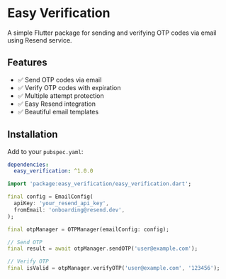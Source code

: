 # Easy Verification

A simple Flutter package for sending and verifying OTP codes via email using Resend service.

## Features

- ✅ Send OTP codes via email
- ✅ Verify OTP codes with expiration
- ✅ Multiple attempt protection
- ✅ Easy Resend integration
- ✅ Beautiful email templates

## Installation

Add to your `pubspec.yaml`:

```yaml
dependencies:
  easy_verification: ^1.0.0
```

```dart
import 'package:easy_verification/easy_verification.dart';

final config = EmailConfig(
  apiKey: 'your_resend_api_key',
  fromEmail: 'onboarding@resend.dev',
);

final otpManager = OTPManager(emailConfig: config);

// Send OTP
final result = await otpManager.sendOTP('user@example.com');

// Verify OTP
final isValid = otpManager.verifyOTP('user@example.com', '123456');
```
